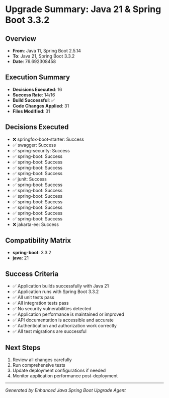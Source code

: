 # Upgrade Summary: Java 21 & Spring Boot 3.3.2

## Overview
- **From**: Java 11, Spring Boot 2.5.14
- **To**: Java 21, Spring Boot 3.3.2
- **Date**: 76.692308458

## Execution Summary
- **Decisions Executed**: 16
- **Success Rate**: 14/16
- **Build Successful**: ✅
- **Code Changes Applied**: 31
- **Files Modified**: 31

## Decisions Executed
- ❌ springfox-boot-starter: Success
- ✅ swagger: Success
- ✅ spring-security: Success
- ✅ spring-boot: Success
- ✅ spring-boot: Success
- ✅ spring-boot: Success
- ✅ spring-boot: Success
- ✅ junit: Success
- ✅ spring-boot: Success
- ✅ spring-boot: Success
- ✅ spring-boot: Success
- ✅ spring-boot: Success
- ✅ spring-boot: Success
- ✅ spring-boot: Success
- ✅ spring-boot: Success
- ❌ jakarta-ee: Success

## Compatibility Matrix
- **spring-boot**: 3.3.2
- **java**: 21

## Success Criteria
- ✅ Application builds successfully with Java 21
- ✅ Application runs with Spring Boot 3.3.2
- ✅ All unit tests pass
- ✅ All integration tests pass
- ✅ No security vulnerabilities detected
- ✅ Application performance is maintained or improved
- ✅ API documentation is accessible and accurate
- ✅ Authentication and authorization work correctly
- ✅ All test migrations are successful

## Next Steps
1. Review all changes carefully
2. Run comprehensive tests
3. Update deployment configurations if needed
4. Monitor application performance post-deployment

---
*Generated by Enhanced Java Spring Boot Upgrade Agent*
